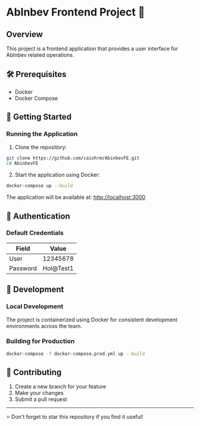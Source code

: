 # AbInbev Frontend Project 🚀

## Overview

This project is a frontend application that provides a user interface for AbInbev related operations.

## 🛠️ Prerequisites

- Docker
- Docker Compose

## 🚀 Getting Started

### Running the Application

1. Clone the repository:
```bash
git clone https://github.com/caiohrm/AbinbevFE.git
cd AbinbevFE
```

2. Start the application using Docker:
```bash
docker-compose up --build
```

The application will be available at: [http://localhost:3000](http://localhost:3000)

## 🔐 Authentication

### Default Credentials
| Field    | Value     |
|----------|-----------|
| User     | 12345678  |
| Password | Hol@Test1 |

## 🔧 Development

### Local Development
The project is containerized using Docker for consistent development environments across the team.

### Building for Production
```bash
docker-compose -f docker-compose.prod.yml up --build
```

## 📝 Contributing

1. Create a new branch for your feature
2. Make your changes
3. Submit a pull request

---
⭐ Don't forget to star this repository if you find it useful!